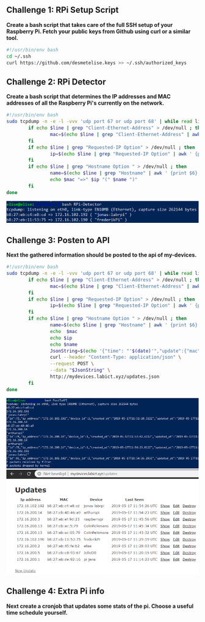 ## Challenge 1: RPi Setup Script

**Create a bash script that takes care of the full SSH setup of your Raspberry Pi. Fetch your public keys from Github using curl or a similar tool.**

```sh
#!/usr/bin/env bash
cd ~/.ssh
curl https://github.com/desmetelise.keys >> ~/.ssh/authorized_keys
```

## Challenge 2: RPi Detector

**Create a bash script that determines the IP addresses and MAC addresses of all the Raspberry Pi's currently on the network.**
```sh
#!/usr/bin/env bash
sudo tcpdump -n -e -l -vvv 'udp port 67 or udp port 68' | while read line; do
        if echo $line | grep "Client-Ethernet-Address" > /dev/null ; then
                mac=$(echo $line | grep "Client-Ethernet-Address" | awk ' {print $2} ')
        fi
        if echo $line | grep "Requested-IP Option" > /dev/null ; then
                ip=$(echo $line | grep "Requested-IP Option" | awk ' {print $6} ')
        fi
        if echo $line | grep "Hostname Option " > /dev/null ; then
                name=$(echo $line | grep "Hostname" | awk ' {print $6} ')
                echo $mac "=>" $ip "(" $name ")"
        fi
done
```
 ![detector](./img/rpidetector.PNG) 

## Challenge 3: Posten to API

**Next the gathered information should be posted to the api of my-devices.**


```sh
#!/usr/bin/env bash
sudo tcpdump -n -e -l -vvv 'udp port 67 or udp port 68' | while read line; do
        if echo $line | grep "Client-Ethernet-Address" > /dev/null ; then
                mac=$(echo $line | grep "Client-Ethernet-Address" | awk ' {print $2} ')
        fi
        if echo $line | grep "Requested-IP Option" > /dev/null ; then
                ip=$(echo $line | grep "Requested-IP Option" | awk ' {print $6} ')
        fi
        if echo $line | grep "Hostname Option " > /dev/null ; then
                name=$(echo $line | grep "Hostname" | awk ' {print $6} ')
                echo  $mac
                echo $ip
                echo $name
                JsonString=$(echo '{"time": "'$(date)'","update":{"mac":"'$mac'","ip_address":"'$ip'", "name":'$name'}}' | jq .)
                curl --header "Content-Type: application/json" \
                --request POST \
                --data "$JsonString" \
                http://mydevices.labict.xyz/updates.json
        fi
done
```
 ![posttoapi](./img/posttoapi.PNG) 
 ![api](./img/api.PNG) 

 ## Challenge 4: Extra Pi info

**Next create a cronjob that updates some stats of the pi. Choose a useful time schedule yourself.**

```ssh

```